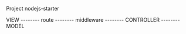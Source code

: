 Project nodejs-starter



VIEW -------- route -------- middleware -------- CONTROLLER -------- MODEL